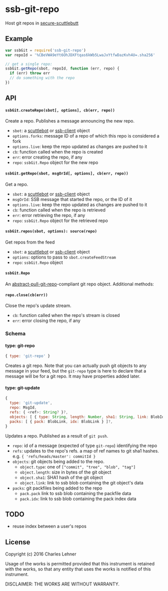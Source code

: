 # ssb-git-repo

Host git repos in [secure-scuttlebutt][]

## Example

```js
var ssbGit = require('ssb-git-repo')
var repoId = '%CBeVWA9eYt6OhJDXFtqas6kWb5LwaJxYtfwDazKvh4U=.sha256'

// get a single repo:
ssbGit.getRepo(sbot, repoId, function (err, repo) {
  if (err) throw err
  // do something with the repo
})
```

## API

#### `ssbGit.createRepo(sbot[, options], cb(err, repo))`

Create a repo. Publishes a message announcing the new repo.

- `sbot`: a [scuttlebot][] or [ssb-client][] object
- `options.forks`: message ID of a repo of which this repo is considered a fork
- `options.live`: keep the repo updated as changes are pushed to it
- `cb`: function called when the repo is created
- `err`: error creating the repo, if any
- `repo`: `ssbGit.Repo` object for the new repo

#### `ssbGit.getRepo(sbot, msgOrId[, options], cb(err, repo))`

Get a repo.

- `sbot`: a [scuttlebot][] or [ssb-client][] object
- `msgOrId`: SSB message that started the repo, or the ID of it
- `options.live`: keep the repo updated as changes are pushed to it
- `cb`: function called when the repo is retrieved
- `err`: error retrieving the repo, if any
- `repo`: `ssbGit.Repo` object for the retrieved repo

#### `ssbGit.repos(sbot, options): source(repo)`

Get repos from the feed

- `sbot`: a [scuttlebot][] or [ssb-client][] object
- `options`: options to pass to `sbot.createFeedStream`
- `repo`: `ssbGit.Repo` object

#### `ssbGit.Repo`

An [abstract-pull-git-repo][]-compliant git repo object. Additional methods:

#### `repo.close(cb(err))`

Close the repo's update stream.

- `cb`: function called when the repo's stream is closed
- `err`: error closing the repo, if any

[abstract-pull-git-repo]: https://github.com/clehner/abstract-pull-git-repo
[ssb-client]: https://github.com/ssbc/ssb-client
[scuttlebot]: https://github.com/ssbc/scuttlebot
[secure-scuttlebutt]: https://github.com/ssbc/secure-scuttlebutt
[pull-stream]: https://github.com/dominictarr/pull-stream

### Schema

#### type: git-repo

```js
{ type: 'git-repo' }
```

Creates a git repo. Note that you can actually push git objects to any message
in your feed, but the `git-repo` type is here to declare that a message will be
for a git repo. It may have properties added later.

#### type: git-update

```js
{
  type: 'git-update',
  repo: MsgId,
  refs: { <ref>: String? }?,
  objects: [ { type: String, length: Number, sha1: String, link: BlobId } ]?,
  packs: [ { pack: BlobLink, idx: BlobLink } ]?,
}
```
Updates a repo. Published as a result of `git push`.
- `repo`: id of a message (expected of type `git-repo`) identifying the repo
- `refs`: updates to the repo's refs. a map of ref names to git sha1 hashes.
  e.g. `{ 'refs/heads/master': commitId }`
- `objects`: git objects being added to the repo.
  - `object.type`: one of `["commit", "tree", "blob", "tag"]`
  - `object.length`: size in bytes of the git object
  - `object.sha1`: SHA1 hash of the git object
  - `object.link`: link to ssb blob containing the git object's data
- `packs`: git packfiles being added to the repo
  - `pack.pack` link to ssb blob containing the packfile data
  - `pack.idx`: link to ssb blob containing the pack index data

## TODO

- reuse index between a user's repos

## License

Copyright (c) 2016 Charles Lehner

Usage of the works is permitted provided that this instrument is
retained with the works, so that any entity that uses the works is
notified of this instrument.

DISCLAIMER: THE WORKS ARE WITHOUT WARRANTY.
